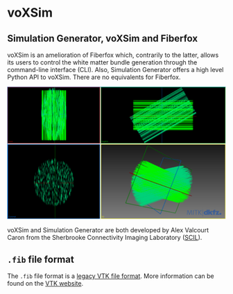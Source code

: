 # voXSim


## Simulation Generator, voXSim and Fiberfox

voXSim is an amelioration of Fiberfox which, contrarily to the latter, allows its users to control the white matter
bundle generation through the command-line interface (CLI). Also, Simulation Generator offers a high level Python API to
voXSim. There are no equivalents for Fiberfox.

![](../img/sim_gen__default_bundles.png)

voXSim and Simulation Generator are both developed by Alex Valcourt Caron from the Sherbrooke Connectivity Imaging
Laboratory ([SCIL](https://scil.dinf.usherbrooke.ca/)).


## `.fib` file format

The `.fib` file format is
a [legacy VTK file format](https://kitware.github.io/vtk-examples/site/VTKFileFormats/#simple-legacy-formats). More
information can be found on the [VTK website](https://vtk.org/).

